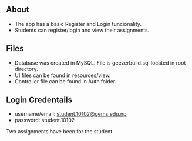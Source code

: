 ## About

- The app has a basic Register and Login funcionality.
- Students can register/login and view their assignments.

## Files

- Database was created in MySQL. File is geezerbuild.sql located in root directory.
- UI files can be found in resources/view.
- Controller file can be found in Auth folder.

## Login Credentails

- username/email: student.10102@gems.edu.np
- password: student.10102

Two assignments have been for the student.
